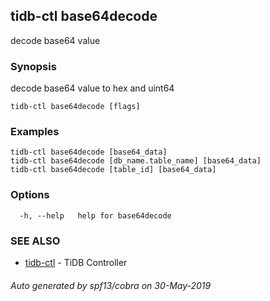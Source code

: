 ## tidb-ctl base64decode

decode base64 value

### Synopsis


decode base64 value to hex and uint64

```
tidb-ctl base64decode [flags]
```

### Examples

```
tidb-ctl base64decode [base64_data]
tidb-ctl base64decode [db_name.table_name] [base64_data]
tidb-ctl base64decode [table_id] [base64_data]
```

### Options

```
  -h, --help   help for base64decode
```

### SEE ALSO
* [tidb-ctl](tidb-ctl.md)	 - TiDB Controller

###### Auto generated by spf13/cobra on 30-May-2019
